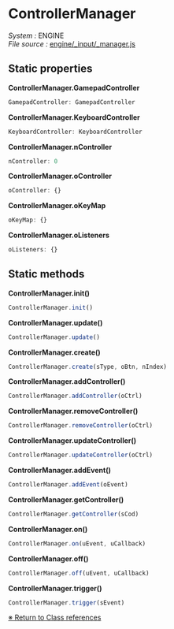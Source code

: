 # ControllerManager
_System :_ ENGINE  
_File source :_ [engine/_input/_manager.js](https://github.com/de-sign/DBZ-Versus/blob/master/src/assets/js/engine/_input/_manager.js)

## Static properties
**ControllerManager.GamepadController**

```javascript
GamepadController: GamepadController
```
**ControllerManager.KeyboardController**

```javascript
KeyboardController: KeyboardController
```
**ControllerManager.nController**

```javascript
nController: 0
```
**ControllerManager.oController**

```javascript
oController: {}
```
**ControllerManager.oKeyMap**

```javascript
oKeyMap: {}
```
**ControllerManager.oListeners**

```javascript
oListeners: {}
```

## Static methods
**ControllerManager.init()**
```javascript
ControllerManager.init()
```
**ControllerManager.update()**
```javascript
ControllerManager.update()
```
**ControllerManager.create()**
```javascript
ControllerManager.create(sType, oBtn, nIndex)
```
**ControllerManager.addController()**
```javascript
ControllerManager.addController(oCtrl)
```
**ControllerManager.removeController()**
```javascript
ControllerManager.removeController(oCtrl)
```
**ControllerManager.updateController()**
```javascript
ControllerManager.updateController(oCtrl)
```
**ControllerManager.addEvent()**
```javascript
ControllerManager.addEvent(oEvent)
```
**ControllerManager.getController()**
```javascript
ControllerManager.getController(sCod)
```
**ControllerManager.on()**
```javascript
ControllerManager.on(uEvent, uCallback)
```
**ControllerManager.off()**
```javascript
ControllerManager.off(uEvent, uCallback)
```
**ControllerManager.trigger()**
```javascript
ControllerManager.trigger(sEvent)
```

<link rel="stylesheet" href="../_doc.css" />

[&#8251; Return to Class references](References.md)